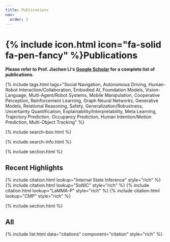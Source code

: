 ```yaml
---
title: Publications
nav:
  order: 3
---
```


# {% include icon.html icon="fa-solid fa-pen-fancy" %}Publications

**Please refer to Prof. Jiachen Li's [Google Scholar](https://scholar.google.com/citations?user=1_f79vUAAAAJ&hl) for a complete list of publications.**

{% include tags.html tags="Social Navigation, Autonomous Driving, Human-Robot Interaction/Collaboration, Embodied AI, Foundation Models, Vision-Language, Multi-Agent/Robot Systems, Mobile Manipulation, Cooperative Perception, Reinforcement Learning, Graph Neural Networks, Generative Models, Relational Reasoning, Safety, Generalization/Robustness, Uncertainty Quantification, Explainability/Interpretability, Meta Learning, Trajectory Prediction, Occupancy Prediction, Human Intention/Motion Prediction, Multi-Object Tracking" %}

{% include search-box.html %}

{% include search-info.html %}

{% include section.html %}

## Recent Highlights

{% include citation.html lookup="Internal State Inference" style="rich" %}
{% include citation.html lookup="SoNIC" style="rich" %}
{% include citation.html lookup="LaMMA-P" style="rich" %}
{% include citation.html lookup="CMP" style="rich" %}

{% include section.html %}

## All

{% include list.html data="citations" component="citation" style="rich" %}
